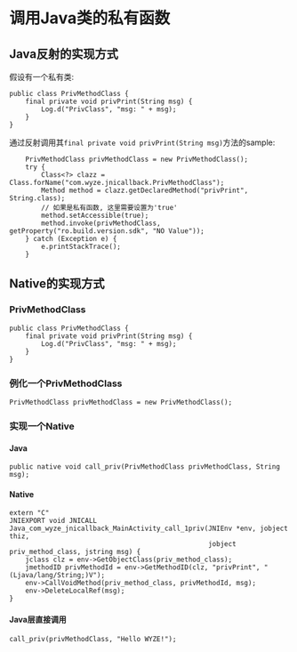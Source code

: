 # 调用Java类的私有函数

## Java反射的实现方式
假设有一个私有类:
```
public class PrivMethodClass {
    final private void privPrint(String msg) {
        Log.d("PrivClass", "msg: " + msg);
    }
}
```

通过反射调用其`final private void privPrint(String msg)`方法的sample:
```
    PrivMethodClass privMethodClass = new PrivMethodClass();
    try {
        Class<?> clazz = Class.forName("com.wyze.jnicallback.PrivMethodClass");
        Method method = clazz.getDeclaredMethod("privPrint", String.class);
        // 如果是私有函数, 这里需要设置为'true'
        method.setAccessible(true);
        method.invoke(privMethodClass, getProperty("ro.build.version.sdk", "NO Value"));
    } catch (Exception e) {
        e.printStackTrace();
    }
```

## Native的实现方式
### PrivMethodClass
```
public class PrivMethodClass {
    final private void privPrint(String msg) {
        Log.d("PrivClass", "msg: " + msg);
    }
}
```

### 例化一个PrivMethodClass
```
PrivMethodClass privMethodClass = new PrivMethodClass();
```

### 实现一个Native
#### Java
```
public native void call_priv(PrivMethodClass privMethodClass, String msg);
```

#### Native
```
extern "C"
JNIEXPORT void JNICALL
Java_com_wyze_jnicallback_MainActivity_call_1priv(JNIEnv *env, jobject thiz,
                                                  jobject priv_method_class, jstring msg) {
    jclass clz = env->GetObjectClass(priv_method_class);
    jmethodID privMethodId = env->GetMethodID(clz, "privPrint", "(Ljava/lang/String;)V");
    env->CallVoidMethod(priv_method_class, privMethodId, msg);
    env->DeleteLocalRef(msg);
}
```

#### Java层直接调用
```
call_priv(privMethodClass, "Hello WYZE!");
```